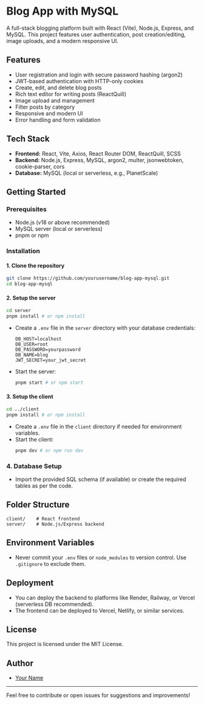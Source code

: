 # Blog App with MySQL

A full-stack blogging platform built with React (Vite), Node.js, Express, and MySQL. This project features user authentication, post creation/editing, image uploads, and a modern responsive UI.

## Features

- User registration and login with secure password hashing (argon2)
- JWT-based authentication with HTTP-only cookies
- Create, edit, and delete blog posts
- Rich text editor for writing posts (ReactQuill)
- Image upload and management
- Filter posts by category
- Responsive and modern UI
- Error handling and form validation

## Tech Stack

- **Frontend:** React, Vite, Axios, React Router DOM, ReactQuill, SCSS
- **Backend:** Node.js, Express, MySQL, argon2, multer, jsonwebtoken, cookie-parser, cors
- **Database:** MySQL (local or serverless, e.g., PlanetScale)

## Getting Started

### Prerequisites

- Node.js (v18 or above recommended)
- MySQL server (local or serverless)
- pnpm or npm

### Installation

#### 1. Clone the repository

```sh
git clone https://github.com/yourusername/blog-app-mysql.git
cd blog-app-mysql
```

#### 2. Setup the server

```sh
cd server
pnpm install # or npm install
```

- Create a `.env` file in the `server` directory with your database credentials:
  ```env
  DB_HOST=localhost
  DB_USER=root
  DB_PASSWORD=yourpassword
  DB_NAME=blog
  JWT_SECRET=your_jwt_secret
  ```
- Start the server:
  ```sh
  pnpm start # or npm start
  ```

#### 3. Setup the client

```sh
cd ../client
pnpm install # or npm install
```

- Create a `.env` file in the `client` directory if needed for environment variables.
- Start the client:
  ```sh
  pnpm dev # or npm run dev
  ```

### 4. Database Setup

- Import the provided SQL schema (if available) or create the required tables as per the code.

## Folder Structure

```
client/    # React frontend
server/    # Node.js/Express backend
```

## Environment Variables

- Never commit your `.env` files or `node_modules` to version control. Use `.gitignore` to exclude them.

## Deployment

- You can deploy the backend to platforms like Render, Railway, or Vercel (serverless DB recommended).
- The frontend can be deployed to Vercel, Netlify, or similar services.

## License

This project is licensed under the MIT License.

## Author

- [Your Name](https://github.com/rishabhmishra007)

---

Feel free to contribute or open issues for suggestions and improvements!
